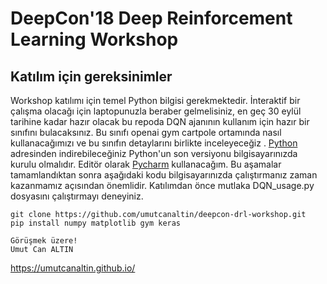 ﻿# DeepCon'18 Deep Reinforcement Learning Workshop


## Katılım için gereksinimler

Workshop katılımı için temel Python bilgisi gerekmektedir. İnteraktif bir çalışma olacağı için laptopunuzla beraber gelmelisiniz, en geç 30 eylül tarihine kadar hazır olacak bu repoda DQN ajanının kullanım için hazır bir sınıfını bulacaksınız. Bu sınıfı openai gym cartpole ortamında nasıl kullanacağımızı ve bu sınıfın detaylarını birlikte inceleyeceğiz . [Python](https://www.python.org/downloads/) adresinden indirebileceğiniz Python'un son versiyonu bilgisayarınızda kurulu olmalıdır. Editör olarak [Pycharm](https://www.jetbrains.com/pycharm/) kullanacağım. Bu aşamalar tamamlandıktan sonra aşağıdaki kodu bilgisayarınızda çalıştırmanız zaman kazanmamız açısından önemlidir.
Katılımdan önce mutlaka DQN_usage.py dosyasını çalıştırmayı deneyiniz.
```
git clone https://github.com/umutcanaltin/deepcon-drl-workshop.git
pip install numpy matplotlib gym keras 
```

	Görüşmek üzere!
	Umut Can ALTIN
https://umutcanaltin.github.io/
